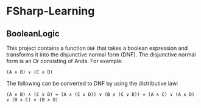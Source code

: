 # FSharp-Learning

## BooleanLogic

This project contains a function `DNF` that takes a boolean expression and transforms it into the disjunctive normal form (DNF). The disjunctive normal form is an Or consisting of Ands. For example:

```
(A ∧ B) ∨ (C ∧ D)
```

The following can be converted to DNF by using the distributive law:

```
(A ∨ B) ∧ (C ∨ D) = (A ∧ (C ∨ D)) ∨ (B ∧ (C ∨ D)) = (A ∧ C) ∨ (A ∧ D) ∨ (B ∧ C) ∨ (B ∧ D)
```